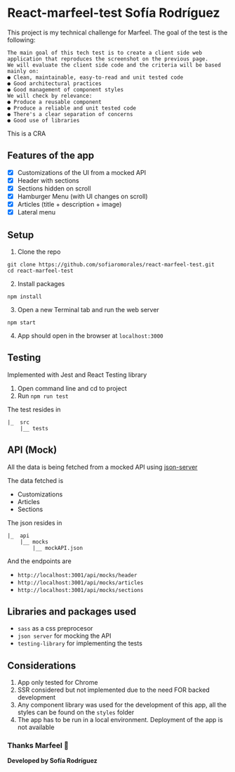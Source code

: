 # React-marfeel-test Sofía Rodríguez

This project is my technical challenge for Marfeel. The goal of the test is the following:

```
The main goal of this tech test is to create a client side web application that reproduces the screenshot on the previous page. 
We will evaluate the client side code and the criteria will be based mainly on: 
● Clean, maintainable, easy-to-read and unit tested code 
● Good architectural practices 
● Good management of component styles 
We will check by relevance: 
● Produce a reusable component 
● Produce a reliable and unit tested code 
● There's a clear separation of concerns 
● Good use of libraries 
```

This is a CRA 

## Features of the app

- [X] Customizations of the UI from a mocked API
- [X] Header with sections
- [X] Sections hidden on scroll
- [X] Hamburger Menu (with UI changes on scroll)
- [X] Articles (title + description + image) 
- [x] Lateral menu

## Setup

1. Clone the repo
```
git clone https://github.com/sofiaromorales/react-marfeel-test.git
cd react-marfeel-test
```
2. Install packages
```
npm install
```
3. Open a new Terminal tab and run the web server
```
npm start
```
4. App should open in the browser at `localhost:3000`

## Testing
Implemented with Jest and React Testing library

1. Open command line and cd to project
2. Run `npm run test`

The test resides in
```
|_  src
    |__ tests

```

## API (Mock)
All the data is being fetched from a mocked API using [json-server](https://www.npmjs.com/package/json-server)

The data fetched is
- Customizations
- Articles
- Sections

The json resides in
```
|_  api
    |__ mocks
        |__ mockAPI.json

```
And the endpoints are
- `http://localhost:3001/api/mocks/header`
- `http://localhost:3001/api/mocks/articles`
- `http://localhost:3001/api/mocks/sections`

## Libraries and packages used

- `sass` as a css preprocesor
- `json server` for mocking the API
- `testing-library` for implementing the tests

## Considerations

1. App only tested for Chrome
2. SSR considered but not implemented due to the need FOR backed development
3. Any component library was used for the development of this app, all the styles can be found on the `styles` folder
4. The app has to be run in a local environment. Deployment of the app is not available


### **Thanks Marfeel 💜**
**Developed by Sofía Rodríguez**
